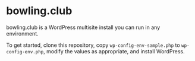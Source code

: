 bowling.club
============

bowling.club is a WordPress multisite install you can run in any environment.

To get started, clone this repository, copy `wp-config-env-sample.php` to `wp-config-env.php`, modify the values as appropriate, and install WordPress.
